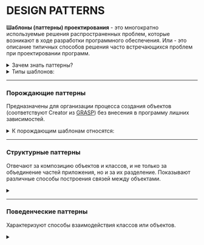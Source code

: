 # DESIGN PATTERNS

**Шаблоны (паттерны) проектирования** - это многократно используемые решения распространенных проблем, которые возникают в ходе
разработки программного обеспечения. Или - это описание типичных способов решения часто встречающихся проблем при проектировании программ.

<details>
<summary>Зачем знать паттерны?</summary>

* Проверенные решения - ты тратишь меньше времени, используя проверенные решения;
* Стандартизация кода - ты делаешь меньше расчетов при проектировании, используя типовые унифицированные решения;
* Общий программисткий словарь - ты называешь паттерн и все всем понятно.
</details>

<details>
<summary>Типы шаблонов:</summary>

* Порождающие
* Структурные
* Поведенческие
</details>

---
### Порождающие паттерны
Предназначены для организации процесса создания объектов (соответствуют Creator из [GRASP](https://habr.com/ru/articles/38323/)) без внесения в программу лишних зависимостей.
<details>
<summary>К порождающим шаблонам относятся:</summary>

* **[Фабричный метод](#фабричный-метод)** (Factory method) - определяет интерфейс для создания объектов из иерархического семейства классов на основе;
* **Абстрактная фабрика** (Abstract factory) - предоставляет интерфейс для создания связанных между собой объектов семейств классов без указания их конкретных реализаций;
* **Строитель** (Builder) - создает объект конкретного класса различными способами;
* **Синглтон** (Singleton) - гарантирует существование только одного или конечного числа экземпляров класса;
* **Прототип** (Prototype) - применяется при создании сложных объектов. На основе прототипа объекты сохраняются и воссоздаются, например, путем копирования.

#### Фабричный метод

</details>

---
### Структурные паттерны
Отвечают за композицию объектов и классов, и не только за объединение частей приложения, но и за их разделение. Показывают различные способы построения связей между объектами.

<details>
<summary></summary>
</details>

---
### Поведенческие паттерны
Характеризуют способы взаимодействия классов или объектов. 

<details>
<summary></summary>
</details>



